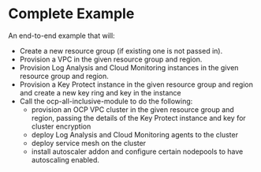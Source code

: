 # Complete Example

An end-to-end example that will:
- Create a new resource group (if existing one is not passed in).
- Provision a VPC in the given resource group and region.
- Provision Log Analysis and Cloud Monitoring instances in the given resource group and region.
- Provision a Key Protect instance in the given resource group and region and create a new key ring and key in the instance
- Call the ocp-all-inclusive-module to do the following:
  - provision an OCP VPC cluster in the given resource group and region, passing the details of the Key Protect instance and key for cluster encryption
  - deploy Log Analysis and Cloud Monitoring agents to the cluster
  - deploy service mesh on the cluster
  - install autoscaler addon and configure certain nodepools to have autoscaling enabled.
